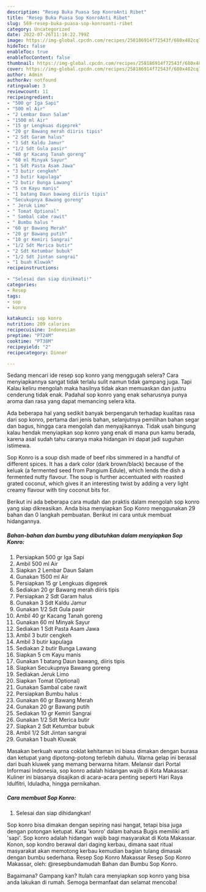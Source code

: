 ```yaml
---
description: "Resep Buka Puasa Sop KonroAnti Ribet"
title: "Resep Buka Puasa Sop KonroAnti Ribet"
slug: 569-resep-buka-puasa-sop-konroanti-ribet
category: Uncategorized
date: 2022-07-26T11:16:22.799Z
image: https://img-global.cpcdn.com/recipes/258186914f72543f/680x482cq70/sop-konro-foto-resep-utama.jpg
hideToc: false
enableToc: true
enableTocContent: false
thumbnail: https://img-global.cpcdn.com/recipes/258186914f72543f/680x482cq70/sop-konro-foto-resep-utama.jpg
cover: https://img-global.cpcdn.com/recipes/258186914f72543f/680x482cq70/sop-konro-foto-resep-utama.jpg
author: Admin
authorAv: notfound
ratingvalue: 3
reviewcount: 11
recipeingredient:
- "500 gr Iga Sapi"
- "500 ml Air"
- "2 Lembar Daun Salam"
- "1500 ml Air"
- "15 gr Lengkuas digeprek"
- "20 gr Bawang merah diiris tipis"
- "2 Sdt Garam halus"
- "3 Sdt Kaldu Jamur"
- "1/2 Sdt Gula pasir"
- "40 gr Kacang Tanah goreng"
- "60 ml Minyak Sayur"
- "1 Sdt Pasta Asam Jawa"
- "3 butir cengkeh"
- "3 butir kapulaga"
- "2 butir Bunga Lawang"
- "5 cm Kayu manis"
- "1 batang Daun bawang diiris tipis"
- "Secukupnya Bawang goreng"
- " Jeruk Limo"
- " Tomat Optional"
- " Sambal cabe rawit"
- " Bumbu halus "
- "60 gr Bawang Merah"
- "20 gr Bawang putih"
- "10 gr Kemiri Sangrai"
- "1/2 Sdt Merica butir"
- "2 Sdt Ketumbar bubuk"
- "1/2 Sdt Jintan sangrai"
- "1 buah Kluwak"
recipeinstructions:

- "Selesai dan siap dinikmati!"
categories:
- Resep
tags:
- sop
- konro

katakunci: sop konro 
nutrition: 209 calories
recipecuisine: Indonesian
preptime: "PT24M"
cooktime: "PT38M"
recipeyield: "2"
recipecategory: Dinner

---
```



Sedang mencari ide resep sop konro yang menggugah selera? Cara menyiapkannya sangat tidak terlalu sulit namun tidak gampang juga. Tapi Kalau keliru mengolah maka hasilnya tidak akan memuaskan dan justru cenderung tidak enak. Padahal sop konro yang enak seharusnya punya aroma dan rasa yang dapat memancing selera kita.


Ada beberapa hal yang sedikit banyak berpengaruh terhadap kualitas rasa dari sop konro, pertama dari jenis bahan, selanjutnya pemilihan bahan segar dan bagus, hingga cara mengolah dan menyajikannya. Tidak usah bingung kalau hendak menyiapkan sop konro yang enak di mana pun kamu berada, karena asal sudah tahu caranya maka hidangan ini dapat jadi suguhan istimewa.

Sop Konro is a soup dish made of beef ribs simmered in a handful of different spices. It has a dark color (dark brown/black) because of the keluak (a fermented seed from Pangium Edule), which lends the dish a fermented nutty flavour. The soup is further accentuated with roasted grated coconut, which gives it an interesting twist by adding a very light creamy flavour with tiny coconut bits for.


Berikut ini ada beberapa cara mudah dan praktis dalam mengolah sop konro yang siap dikreasikan. Anda bisa menyiapkan Sop Konro menggunakan 29 bahan dan 0 langkah pembuatan. Berikut ini cara untuk membuat hidangannya.

<!--inarticleads1-->

##### Bahan-bahan dan bumbu yang dibutuhkan dalam menyiapkan Sop Konro:

1. Persiapkan 500 gr Iga Sapi
1. Ambil 500 ml Air
1. Siapkan 2 Lembar Daun Salam
1. Gunakan 1500 ml Air
1. Persiapkan 15 gr Lengkuas digeprek
1. Sediakan 20 gr Bawang merah diiris tipis
1. Persiapkan 2 Sdt Garam halus
1. Gunakan 3 Sdt Kaldu Jamur
1. Gunakan 1/2 Sdt Gula pasir
1. Ambil 40 gr Kacang Tanah goreng
1. Gunakan 60 ml Minyak Sayur
1. Sediakan 1 Sdt Pasta Asam Jawa
1. Ambil 3 butir cengkeh
1. Ambil 3 butir kapulaga
1. Sediakan 2 butir Bunga Lawang
1. Siapkan 5 cm Kayu manis
1. Gunakan 1 batang Daun bawang, diiris tipis
1. Siapkan Secukupnya Bawang goreng
1. Sediakan  Jeruk Limo
1. Siapkan  Tomat (Optional)
1. Gunakan  Sambal cabe rawit
1. Persiapkan  Bumbu halus :
1. Gunakan 60 gr Bawang Merah
1. Gunakan 20 gr Bawang putih
1. Sediakan 10 gr Kemiri Sangrai
1. Gunakan 1/2 Sdt Merica butir
1. Siapkan 2 Sdt Ketumbar bubuk
1. Ambil 1/2 Sdt Jintan sangrai
1. Gunakan 1 buah Kluwak


Masakan berkuah warna coklat kehitaman ini biasa dimakan dengan burasa dan ketupat yang dipotong-potong terlebih dahulu. Warna gelap ini berasal dari buah kluwek yang memang berwarna hitam. Melansir dari Portal Informasi Indonesia, sop konro adalah hidangan wajib di Kota Makassar. Kuliner ini biasanya disajikan di acara-acara penting seperti Hari Raya Idulfitri, Iduladha, hingga pernikahan. 

<!--inarticleads2-->

##### Cara membuat Sop Konro:


1. Selesai dan siap dihidangkan!

Sop konro bisa dimakan dengan sepiring nasi hangat, tetapi bisa juga dengan potongan ketupat. Kata &#39;konro&#39; dalam bahasa Bugis memiliki arti &#39;sapi&#39;. Sop konro adalah hidangan wajib bagi masyarakat di Kota Makassar. Konon, sop kondro berawal dari daging kerbau, dimana saat ritual masyarakat akan memotong kerbau kemudian bagian tulang dimasak dengan bumbu sederhana. Resep Sop Konro Makassar Resep Sop Konro Makassar, oleh: @resepbundamudah⁣ Bahan dan Bumbu Sop Konro. 

Bagaimana? Gampang kan? Itulah cara menyiapkan sop konro yang bisa anda lakukan di rumah. Semoga bermanfaat dan selamat mencoba!

